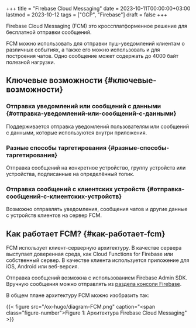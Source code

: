 +++
title = "Firebase Cloud Messaging"
date = 2023-10-11T00:00:00+03:00
lastmod = 2023-10-12
tags = ["GCP", "Firebase"]
draft = false
+++

Firebase Cloud Messaging (FCM) это кроссплатформенное решение для бесплатной отправки сообщений.

FCM можно использовать для отправки пуш-уведомлений клиентам о различных событиях, а также его можно использовать и для построения чатов. Одно сообщение может содержать до 4000 байт полезной нагрузки.


## Ключевые возможности {#ключевые-возможности}


### Отправка уведомлений или сообщений с данными {#отправка-уведомлений-или-сообщений-с-данными}

Поддерживается отправка уведомлений пользователям или сообщений с данными, которые используются внутри приложения.


### Разные способы таргетирования {#разные-способы-таргетирования}

Отправка сообщений на конкретное устройство, группу устройств или устройства, подписанные на определённый топик.


### Отправка сообщений с клиентских устройств {#отправка-сообщений-с-клиентских-устройств}

Возможно отправлять уведомления, сообщения чатов и другие данные с устройств клиентов на сервер FCM.


## Как работает FCM? {#как-работает-fcm}

FCM использует клиент-серверную архитектуру. В качестве сервера выступает доверенная среда, как Cloud Functions for Firebase или собственный сервер. В качестве клиента используется приложение для iOS, Android или веб-версия.

Отправка сообщений возможна с использованием Firebase Admin SDK. Вручную сообщения можно отправлять из [раздела консоли Firebase](https://console.firebase.google.com/project/_/notification).

В общем плане архитектуру FCM можно изобразить так:

{{< figure src="/ox-hugo/diagram-FCM.png" caption="<span class=\"figure-number\">Figure 1: </span>Архитектура Firebase Cloud Messaging" >}}
